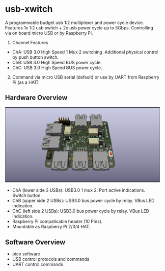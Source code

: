 # usb-xwitch
A programmable budget usb 1:2 multiplexer and power cycle device. Features 1x 1:2 usb switch + 2x usb power cycle up to 5Gbps. Controlling via on board micro USB or by Raspberry Pi. 

1. Channel Features

- ChA: USB 3.0 High Speed 1 Mux 2 switching. Additional physical control by push button switch.
- ChB: USB 3.0 High Speed BUS power cycle.
- ChC: USB 3.0 High Speed BUS power cycle.

2. Command via micro USB serial (default) or use by UART from Raspberry Pi (as a HAT)

## Hardware Overview

![HardwareOverview](./img/usb_xwitch_pcb_v01.jpg)

- ChA (lower side 3 USBs): USB3.0 1 mux 2. Port active indications. Switch button
- ChB (upper side 2 USBs): USB3.0 bus power cycle by relay. VBus LED indication.
- ChC (left side 2 USBs): USB3.0 bus power cycle by relay. VBus LED indication.
- Raspberry Pi compaticable header (10 Pins).
- Mountable as Raspberry Pi 2/3/4 HAT.

## Software Overview

- pico software
- USB control protocols and commands
- UART control commands
